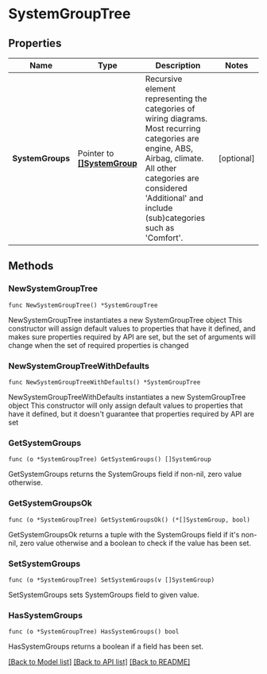 # SystemGroupTree

## Properties

Name | Type | Description | Notes
------------ | ------------- | ------------- | -------------
**SystemGroups** | Pointer to [**[]SystemGroup**](SystemGroup.md) | Recursive element representing the categories of wiring diagrams. Most recurring categories are engine, ABS, Airbag, climate. All other categories are considered &#39;Additional&#39; and include (sub)categories such as &#39;Comfort&#39;. | [optional] 

## Methods

### NewSystemGroupTree

`func NewSystemGroupTree() *SystemGroupTree`

NewSystemGroupTree instantiates a new SystemGroupTree object
This constructor will assign default values to properties that have it defined,
and makes sure properties required by API are set, but the set of arguments
will change when the set of required properties is changed

### NewSystemGroupTreeWithDefaults

`func NewSystemGroupTreeWithDefaults() *SystemGroupTree`

NewSystemGroupTreeWithDefaults instantiates a new SystemGroupTree object
This constructor will only assign default values to properties that have it defined,
but it doesn't guarantee that properties required by API are set

### GetSystemGroups

`func (o *SystemGroupTree) GetSystemGroups() []SystemGroup`

GetSystemGroups returns the SystemGroups field if non-nil, zero value otherwise.

### GetSystemGroupsOk

`func (o *SystemGroupTree) GetSystemGroupsOk() (*[]SystemGroup, bool)`

GetSystemGroupsOk returns a tuple with the SystemGroups field if it's non-nil, zero value otherwise
and a boolean to check if the value has been set.

### SetSystemGroups

`func (o *SystemGroupTree) SetSystemGroups(v []SystemGroup)`

SetSystemGroups sets SystemGroups field to given value.

### HasSystemGroups

`func (o *SystemGroupTree) HasSystemGroups() bool`

HasSystemGroups returns a boolean if a field has been set.


[[Back to Model list]](../README.md#documentation-for-models) [[Back to API list]](../README.md#documentation-for-api-endpoints) [[Back to README]](../README.md)


